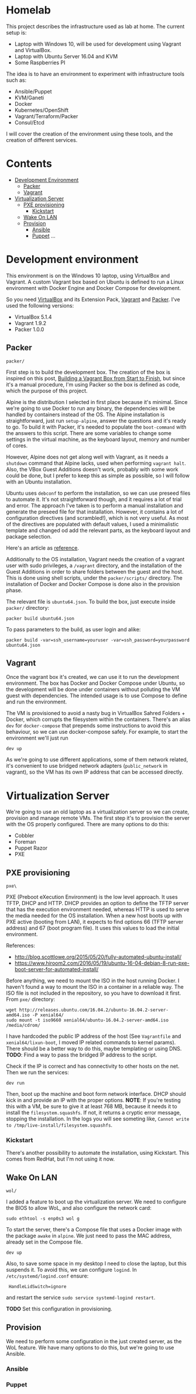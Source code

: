
# Homelab

This project describes the infrastructure used as lab at home. The current setup is:

- Laptop with Windows 10, will be used for development using Vagrant and VirtualBox.
- Laptop with Ubuntu Server 16.04 and KVM
- Some Raspberries PI

The idea is to have an environment to experiment with infrastructure tools such as:

- Ansible/Puppet
- KVM/Ganeti
- Docker
- Kubernetes/OpenShift
- Vagrant/Terraform/Packer
- Consul/Etcd

I will cover the creation of the environment using these tools, and the creation of different services. 


# Contents

- [Development Environment](#development-environment)
  - [Packer](#packer)
  - [Vagrant](#vagrant)
- [Virtualization Server](#virtualization-server)
  - [PXE provisioning](#pxe-provisioning)
     - [Kickstart](#kickstart)
  - [Wake On LAN](#wake-on-lan)
  - [Provision](#provision)
    - [Ansible](#ansible)
    - [Puppet](#puppet)
  ...

# Development environment

This environment is on the Windows 10 laptop, using VirtualBox and Vagrant. A custom Vagrant box based on Ubuntu
is defined to run a Linux environment with Docker Engine and Docker Compose for development.

So you need [VirtualBox](https://www.virtualbox.org/wiki/Downloads) and its Extension Pack, [Vagrant](http://www.vagrantup.com/downloads.html) and [Packer](https://www.packer.io/downloads.html).
I've used the following versions:

- VirtualBox 5.1.4
- Vagrant 1.9.2
- Packer 1.0.0

## Packer
`packer/`

First step is to build the development box. The creation of the box is inspired on this post, [Building a Vagrant Box from Start to Finish](https://blog.engineyard.com/2014/building-a-vagrant-box), but since it's a manual procedure, I'm using Packer so the box is defined as code, which the purpose of this project.

Alpine is the distribution I selected in first place because it's minimal. Since we're going to use Docker to run any binary, the dependencies will be handled by containers instead of the OS. The Alpine installation is straightforward, just run `setup-alpine`, answer the questions and it's ready to go. To build it with Packer, it's needed to populate the `boot-command` with the answers to this script. There are some variables to change some settings in the virtual machine, as the keyboard layout, memory and number of cores. 

However, Alpine does not get along well with Vagrant, as it needs a `shutdown` command that Alpine lacks, used when performing `vagrant halt`. Also, the VBox Guest Additions doesn't work, probably with some work could be done, but I prefer to keep this as simple as possible, so I will follow with an Ubuntu installation.

Ubuntu uses `debconf` to perform the installation, so we can use preseed files to automate it. It's not straightforward though, and it requires a lot of trial and error. The approach I've taken is to perform a manual installation and generate the preseed file for that installation. However, it contains a lot of configuration directives (and scrambled!), which is not very useful. As most of the directives are populated with default values, I used a minimalistic template and changed od add the relevant parts, as the keyboard layout and package selection.

Here's an article as [reference](http://kappataumu.com/articles/creating-an-Ubuntu-VM-with-packer.html).

Additionally to the OS installation, Vagrant needs the creation of a vagrant user with sudo privileges, a `/vagrant` directory, and the installation of the Guest Additions in order to share folders between the guest and the host. This is done using shell scripts, under the `packer/scripts/` directory. The installation of Docker and Docker Compose is done also in the provision phase.


The relevant file is `ubuntu64.json`. To build the box, just execute inside `packer/` directory:

```
packer build ubuntu64.json
```

To pass parameters to the build, as user login and alike:

```
packer build -var=ssh_username=youruser -var=ssh_password=yourpassword ubuntu64.json
```

## Vagrant

Once the vagrant box it's created, we can use it to run the development environment. The box has Docker and Docker Compose under Ubuntu, so the development will be done under containers without polluting the VM guest with dependencies. The intended usage is to use Compose to define and run the environment.

The VM is provisioned to avoid a nasty bug in VirtualBox Sahred Folders + Docker, which corrupts the filesystem within the containers. There's an alias `dev` for `docker-compose` that prepends some instructions to avoid this behaviour, so we can use docker-compose safely. For example, to start the environment we'll just run 

```
dev up
```

As we're going to use different applications, some of them network related, it's convenient to use bridged network adapters (`public_network` in vagrant), so the VM has its own IP address that can be accessed directly.

# Virtualization Server

We're going to use an old laptop as a virtualization server so we can create, provision and manage remote VMs. The first step it's to provision the server with the OS properly configured. There are many options to do this:

- Cobbler
- Foreman
- Puppet Razor
- PXE

## PXE provisioning
`pxe\`

PXE (Preboot eXecution Environment) is the low level approach. It uses TFTP, DHCP and HTTP. DHCP provides an option to define the TFTP server that has the execution environment needed, whereas HTTP is used to serve the media needed  for the OS installation. When a new host boots up with PXE active (booting from LAN), it expects to find options 66 (TFTP server address) and 67 (boot program file). It uses this values to load the  initial environment.

References: 
- http://blog.scottlowe.org/2015/05/20/fully-automated-ubuntu-install/
- https://www.hiroom2.com/2016/05/19/ubuntu-16-04-debian-8-run-pxe-boot-server-for-automated-install/

Before anything, we need to mount the ISO in the host running Docker. I haven't found a way to mount the ISO in a container in a reliable way. The ISO file is not included in the repository, so you have to download it first. From `pxe/` directory:

```
wget http://releases.ubuntu.com/16.04.2/ubuntu-16.04.2-server-amd64.iso -P xenial64/
sudo mount -t iso9660 xenial64/ubuntu-16.04.2-server-amd64.iso /media/cdrom/
```

I have hardcoded the public IP address of the host (See `Vagrantfile` and `xenial64/lixun-boot`, I moved IP related commands to kernel params). There should be a better way to do this, maybe templating or using DNS. **TODO**: Find a way to pass the bridged IP address to the script.

Check if the IP is correct and has connectivity to other hosts on the net. Then we run the services:

```
dev run
```

Then, boot up the machine and boot form network interface. DHCP should kick in and provide an IP with the proper options. **NOTE**: If you're testing this with a VM, be sure to give it at least 768 MB, because it needs it to install the `filesystem.squashfs`. If not, it returns a cryptic error message, stopping the installation. In the logs you will see someting like, `Cannot write to /tmp/live-install/filesystem.squashfs`.


### Kickstart

There's another possibility to automate the installation, using Kickstart. This comes from RedHat, but I'm not using it now.

## Wake On LAN
`wol/`

I added a feature to boot up the virtualization server. We need to configure the BIOS to allow WoL, and also configure the network card:

```
sudo ethtool -s enp0s3 wol g
```

To start the server, there's a Compose file that uses a Docker image with the package `awake` in `alpine`. We just need to pass the MAC address, already set in the Compose file.

```
dev up
```

Also, to save some space in my desktop I need to close the laptop, but this suspends it. To avoid this, we can configure `logind`. In `/etc/systemd/logind.conf` ensure:

```
 HandleLidSwitch=ignore
 ```

 and restart the service `sudo service systemd-logind restart`.

 **TODO** Set this configuration in provisioning.

 ## Provision

 We need to perform some configuration in the just created server, as the WoL feature. We have many options to do this, but we're going to use Ansible.

 ### Ansible

 ### Puppet
